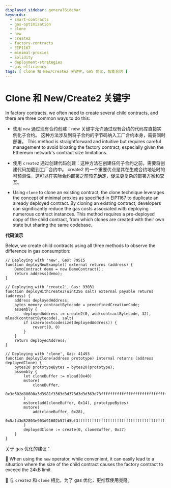 ```yaml
---
displayed_sidebar: generalSidebar
keywords:
  - smart-contracts
  - gas-optimization
  - clone
  - new
  - create2
  - factory-contracts
  - EIP1167
  - minimal-proxies
  - Solidity
  - deployment-strategies
  - gas-efficiency
tags: [ Clone 和 New/Create2 关键字, GAS 优化, 智能合约 ]
---
```


# Clone 和 New/Create2 关键字

In factory contracts, we often need to create several child contracts, and there are three common ways to do this:

- 使用 `new` 通过现有合约创建：new 关键字允许通过现有合约的代码库直接实例化子合约。 这种方法涉及到将子合约的字节码纳入工厂合约本身，需要同时部署。 This method is straightforward and intuitive but requires careful management to avoid bloating the factory contract, especially given the Ethereum network's contract size limitations.

- 使用 `create2` 通过创建代码创建：这种方法在创建任何子合约之前，需要将创建代码加载到工厂合约中。 create2 的一个重要优点是其在生成合约地址时的可预测性，这可以在实际合约部署之前预先确定，促进更复杂的部署方案和交互。

- Using `clone` to clone an existing contract, the clone technique leverages the concept of minimal proxies as specified in EIP1167 to duplicate an already deployed contract. By cloning an existing contract, developers can significantly reduce the gas costs associated with deploying numerous contract instances. This method requires a pre-deployed copy of the child contract, from which clones are created with their own state but sharing the same codebase.

**代码演示**

Below, we create child contracts using all three methods to observe the difference in gas consumption:

```solidity
// Deploying with 'new', Gas: 79515
function deployNewExample() external returns (address) {
    DemoContract demo = new DemoContract();
    return address(demo);
}

// Deploying with 'create2', Gas: 93031
function deployWithCreate2(uint256 salt) external payable returns (address) {
    address deployedAddress;
    bytes memory contractBytecode = predefinedCreationCode;
    assembly {
        deployedAddress := create2(0, add(contractBytecode, 32), mload(contractBytecode), salt)
        if iszero(extcodesize(deployedAddress)) {
            revert(0, 0)
        }
    }
    return deployedAddress;
}

// Deploying with 'clone', Gas: 41493
function deployClone(address prototype) internal returns (address deployedClone) {
    bytes20 prototypeBytes = bytes20(prototype);
    assembly {
        let cloneBuffer := mload(0x40)
        mstore(
            cloneBuffer,
            0x3d602d80600a3d3981f3363d3d373d3d3d363d73ffffffffffffffffffffffffffffffffffffffff
        )
        mstore(add(cloneBuffer, 0x14), prototypeBytes)
        mstore(
            add(cloneBuffer, 0x28),
            0x5af43d82803e903d91602b57fd5bf3ffffffffffffffffffffffffffffffffffffffff
        )
        deployedClone := create(0, cloneBuffer, 0x37)
    }
}
```

关于 gas 优化的建议：

🌟 When using the `new` operator, while convenient, it can easily lead to a situation where the size of the child contract causes the factory contract to exceed the 24kB limit.

🌟 与 `create2` 和 `clone` 相比，为了 gas 优化，更推荐使用克隆。
